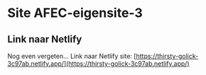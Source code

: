 # Site AFEC-eigensite-3

## Link naar Netlify
Nog even vergeten...
Link naar Netlify site: [https://thirsty-golick-3c97ab.netlify.app/](https://thirsty-golick-3c97ab.netlify.app/)
